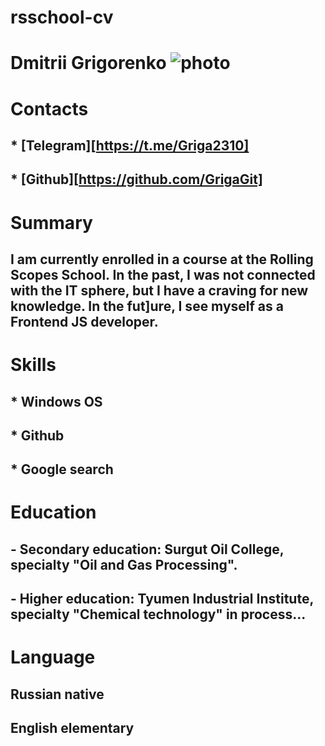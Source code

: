 # rsschool-cv
# **Dmitrii Grigorenko** ![photo](‪/C:\Users\d8922\Desktop\B0382oQmms8.jpg "photo")
# Contacts
## * [Telegram][https://t.me/Griga2310]
## * [Github][https://github.com/GrigaGit]
# Summary
## I am currently enrolled in a course at the Rolling Scopes School. In the past, I was not connected with the IT sphere, but I have a craving for new knowledge. In the fut]ure, I see myself as a Frontend JS developer.
# Skills
## * Windows OS
## * Github
## * Google search
# Education
## - Secondary education: Surgut Oil College, specialty "Oil and Gas Processing".
## - Higher education: Tyumen Industrial Institute, specialty "Chemical technology" in process...
# Language
## Russian native
## English elementary
